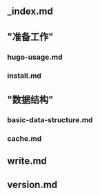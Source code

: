 ## _index.md

## "准备工作"

### hugo-usage.md

### install.md

## "数据结构"

### basic-data-structure.md

### cache.md

## write.md

## version.md
